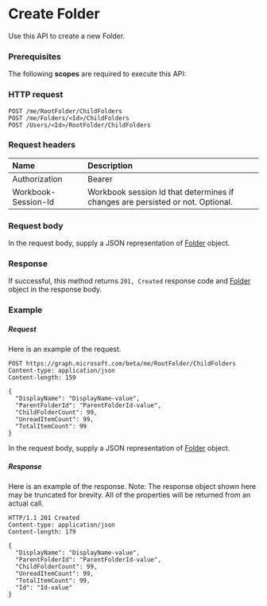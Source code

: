 # Create Folder

Use this API to create a new Folder.
### Prerequisites
The following **scopes** are required to execute this API: 
### HTTP request
<!-- { "blockType": "ignored" } -->
```http
POST /me/RootFolder/ChildFolders
POST /me/Folders/<Id>/ChildFolders
POST /Users/<Id>/RootFolder/ChildFolders

```
### Request headers
| Name       | Description|
|:---------------|:----------|
| Authorization  | Bearer <code>|
| Workbook-Session-Id  | Workbook session Id that determines if changes are persisted or not. Optional.|

### Request body
In the request body, supply a JSON representation of [Folder](../resources/folder.md) object.


### Response
If successful, this method returns `201, Created` response code and [Folder](../resources/folder.md) object in the response body.

### Example
##### Request
Here is an example of the request.
<!-- {
  "blockType": "request",
  "name": "create_folder_from_folder"
}-->
```http
POST https://graph.microsoft.com/beta/me/RootFolder/ChildFolders
Content-type: application/json
Content-length: 159

{
  "DisplayName": "DisplayName-value",
  "ParentFolderId": "ParentFolderId-value",
  "ChildFolderCount": 99,
  "UnreadItemCount": 99,
  "TotalItemCount": 99
}
```
In the request body, supply a JSON representation of [Folder](../resources/folder.md) object.
##### Response
Here is an example of the response. Note: The response object shown here may be truncated for brevity. All of the properties will be returned from an actual call.
<!-- {
  "blockType": "response",
  "truncated": true,
  "@odata.type": "microsoft.graph.Folder"
} -->
```http
HTTP/1.1 201 Created
Content-type: application/json
Content-length: 179

{
  "DisplayName": "DisplayName-value",
  "ParentFolderId": "ParentFolderId-value",
  "ChildFolderCount": 99,
  "UnreadItemCount": 99,
  "TotalItemCount": 99,
  "Id": "Id-value"
}
```

<!-- uuid: 8fcb5dbc-d5aa-4681-8e31-b001d5168d79
2015-10-25 14:57:30 UTC -->
<!-- {
  "type": "#page.annotation",
  "description": "Create Folder",
  "keywords": "",
  "section": "documentation",
  "tocPath": ""
}-->
